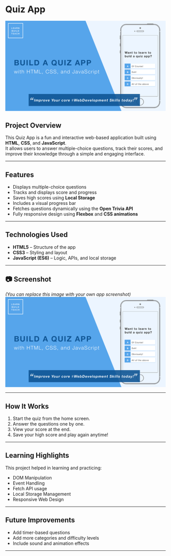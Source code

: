 #  Quiz App  

![Cover Image](images/cover.png)

##  Project Overview  
This Quiz App is a fun and interactive web-based application built using **HTML**, **CSS**, and **JavaScript**.  
It allows users to answer multiple-choice questions, track their scores, and improve their knowledge through a simple and engaging interface.

---

##  Features  
-  Displays multiple-choice questions  
-  Tracks and displays score and progress  
-  Saves high scores using **Local Storage**  
-  Includes a visual progress bar  
-  Fetches questions dynamically using the **Open Trivia API**  
-  Fully responsive design using **Flexbox** and **CSS animations**

---

##  Technologies Used  
- **HTML5** – Structure of the app  
- **CSS3** – Styling and layout  
- **JavaScript (ES6)** – Logic, APIs, and local storage  

---

## 📷 Screenshot  
*(You can replace this image with your own app screenshot)*  
![Quiz Screenshot](images/cover.png)

---

##  How It Works  
1. Start the quiz from the home screen.  
2. Answer the questions one by one.  
3. View your score at the end.  
4. Save your high score and play again anytime!  

---

##  Learning Highlights  
This project helped in learning and practicing:  
- DOM Manipulation  
- Event Handling  
- Fetch API usage  
- Local Storage Management  
- Responsive Web Design  

---

##  Future Improvements  
- Add timer-based questions  
- Add more categories and difficulty levels  
- Include sound and animation effects  

---

